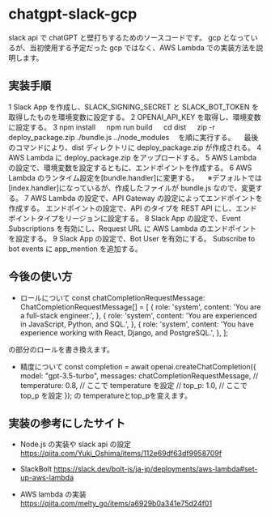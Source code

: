 # chatgpt-slack-gcp

slack api で chatGPT と壁打ちするためのソースコードです。
gcp となっているが、当初使用する予定だった gcp ではなく、AWS Lambda での実装方法を説明します。

## 実装手順

1️ Slack App を作成し、SLACK_SIGNING_SECRET と SLACK_BOT_TOKEN を取得したものを環境変数に設定する。
2 OPENAI_API_KEY を取得し、環境変数に設定する。
3 npm install
　 npm run build
　 cd dist
　 zip -r deploy_package.zip ./bundle.js ../node_modules
　を順に実行する。
　最後のコマンドにより、dist ディレクトリに deploy_package.zip が作成される。
4 AWS Lambda に deploy_package.zip をアップロードする。
5 AWS Lambda の設定で、環境変数を設定するともに、エンドポイントを作成する。
6 AWS Lambda のランタイム設定を[bundle.handler]に変更する。
　※デフォルトでは[index.handler]になっているが、作成したファイルが bundle.js なので、変更する。
7 AWS Lambda の設定で、API Gateway の設定によってエンドポイントを作成する。
エンドポイントの設定で、API のタイプを REST API にし、エンドポイントタイプをリージョンに設定する。
8 Slack App の設定で、Event Subscriptions を有効にし、Request URL に AWS Lambda のエンドポイントを設定する。
9 Slack App の設定で、Bot User を有効にする。
Subscribe to bot events に app_mention を追加する。

## 今後の使い方
- ロールについて
      const chatCompletionRequestMessage: ChatCompletionRequestMessage[] = [
        {
          role: 'system',
          content: 'You are a full-stack engineer.',
        },
        {
          role: 'system',
          content: 'You are experienced in JavaScript, Python, and SQL.',
        },
        {
          role: 'system',
          content:
            'You have experience working with React, Django, and PostgreSQL.',
        },
      ];

の部分のロールを書き換えます。
- 精度について
    const completion = await openai.createChatCompletion({
        model: "gpt-3.5-turbo",
        messages: chatCompletionRequestMessage,
        // temperature: 0.8, // ここで temperature を設定
        // top_p: 1.0, // ここで top_p を設定
      });
の  temperatureとtop_pを変えます。
## 実装の参考にしたサイト

- Node.js の実装や slack api の設定
  https://qiita.com/Yuki_Oshima/items/112e69df63df9958709f

- SlackBolt
  https://slack.dev/bolt-js/ja-jp/deployments/aws-lambda#set-up-aws-lambda

- AWS lambda の実装
  https://qiita.com/melty_go/items/a6929b0a341e75d24f01
